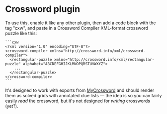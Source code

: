 # Crossword plugin

To use this, enable it like any other plugin, then add a code block with the tag "cxw", and paste in a Crossword Compiler XML-format crossword puzzle like this:

    ```cxw
    <?xml version="1.0" encoding="UTF-8"?>
    <crossword-compiler xmlns="http://crossword.info/xml/crossword-compiler">
      <rectangular-puzzle xmlns="http://crossword.info/xml/rectangular-puzzle" alphabet="ABCDEFGHIJKLMNOPQRSTUVWXYZ">
        ...
      </rectangular-puzzle>
    </crossword-compiler>
    ```

It's designed to work with exports from [MyCrossword](https://www.mycrossword.co.uk) and should render them as solved grids with annotated clue lists — the idea is so you can fairly easily _read_ the crossword, but it's not designed for _writing_ crosswords (yet?).
